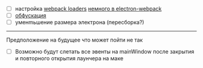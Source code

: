 -   [ ] настройка [webpack loaders](https://webpack.js.org/loaders/) [немного в electron-webpack](https://github.com/electron-userland/electron-webpack/blob/master/packages/electron-webpack/src/targets/RendererTarget.ts)
-   [ ] [обфускация](https://github.com/javascript-obfuscator/javascript-obfuscator)
-   [ ] уменmьшение размера электрона (пересборка?)

---

Предположение на будущее что может пойти не так

-   [ ] Возможно будут слетать все эвенты на mainWindow после закрытия и повторного открытия лаунчера на маке
